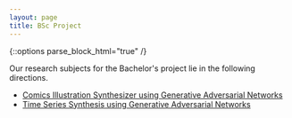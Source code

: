 ```yaml
---
layout: page
title: BSc Project
---
```


{::options parse_block_html="true" /}
<a name="top"></a>

Our research subjects for the Bachelor's project lie in the following directions. 

- [Comics Illustration Synthesizer using Generative Adversarial Networks](#ComicGAN)
- [Time Series Synthesis using Generative Adversarial Networks](#TimeSeries)
